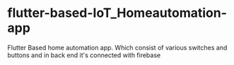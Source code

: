 # flutter-based-IoT_Homeautomation-app
Flutter Based home automation app. Which consist of various switches and buttons and in back end it's connected with firebase   
